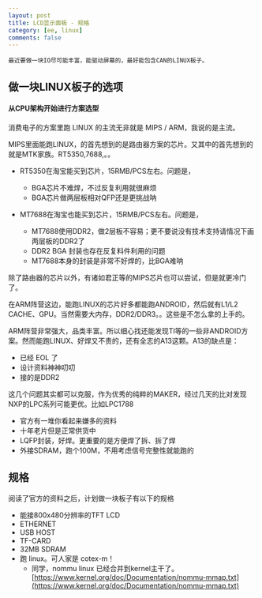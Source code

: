 ```yaml
---
layout: post
title: LCD显示面板 - 规格
category: [ee, linux]
comments: false
---
```




```
最近要做一块IO尽可能丰富，能驱动屏幕的，最好能包含CAN的LINUX板子。
```

## 做一块LINUX板子的选项

#### 从CPU架构开始进行方案选型

消费电子的方案里跑 LINUX 的主流无非就是 MIPS / ARM，我说的是主流。

MIPS里面能跑LINUX，的首先想到的是路由器方案的芯片。又其中的首先想到的就是MTK家族。RT5350,7688,。。

* RT5350在淘宝能买到芯片，15RMB/PCS左右。问题是，
  * BGA芯片不难焊，不过反复利用就很麻烦
  * BGA芯片做两层板相对QFP还是更挑战呐

* MT7688在淘宝也能买到芯片，15RMB/PCS左右。问题是，
  * MT7688使用DDR2，做2层板不容易；更不要说没有技术支持请情况下画两层板的DDR2了
  * DDR2 BGA 封装也存在反复料件利用的问题 
  * MT7688本身的封装是非常不好焊的，比BGA难呐

除了路由器的芯片以外，有诸如君正等的MIPS芯片也可以尝试，但是就更冷门了。

在ARM阵营这边，能跑LINUX的芯片好多都能跑ANDROID，然后就有L1/L2 CACHE、GPU。当然需要大内存，DDR2/DDR3。。这些是不怎么拿的上手的。

ARM阵营非常强大，品类丰富。所以细心找还能发现TI等的一些非ANDROID方案。然而能跑LINUX、好焊又不贵的，还有全志的A13这颗。A13的缺点是：

* 已经 EOL 了
* 设计资料神神叨叨
* 接的是DDR2

这几个问题其实都可以克服，作为优秀的纯粹的MAKER，经过几天的比对发现NXP的LPC系列可能更优。比如LPC1788

* 官方有一堆你看起来嫌多的资料
* 十年老片但是正常供货中
* LQFP封装，好焊。更重要的是方便焊了拆、拆了焊
* 外接SDRAM，跑个100M，不用考虑信号完整性就能跑的


## 规格

阅读了官方的资料之后，计划做一块板子有以下的规格

* 能接800x480分辨率的TFT LCD
* ETHERNET
* USB HOST
* TF-CARD
* 32MB SDRAM
* 跑 linux。可人家是 cotex-m！
  * 同学，nommu linux 已经合并到kernel主干了。[https://www.kernel.org/doc/Documentation/nommu-mmap.txt](https://www.kernel.org/doc/Documentation/nommu-mmap.txt)
